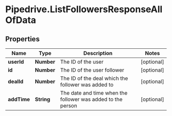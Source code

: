 # Pipedrive.ListFollowersResponseAllOfData

## Properties

Name | Type | Description | Notes
------------ | ------------- | ------------- | -------------
**userId** | **Number** | The ID of the user | [optional] 
**id** | **Number** | The ID of the user follower | [optional] 
**dealId** | **Number** | The ID of the deal which the follower was added to | [optional] 
**addTime** | **String** | The date and time when the follower was added to the person | [optional] 


